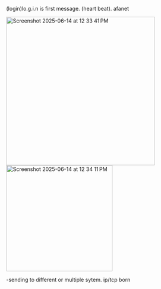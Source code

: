 (login)lo.g.i.n is first message. (heart beat). afanet



<img width="400" alt="Screenshot 2025-06-14 at 12 33 41 PM" src="https://github.com/user-attachments/assets/4ffe323a-6488-440f-90e9-dd3f1aa857bf" />
<img width="286" alt="Screenshot 2025-06-14 at 12 34 11 PM" src="https://github.com/user-attachments/assets/da83f96a-ea2d-4274-9516-7d9d35ec4ee8" />



-sending to different or multiple sytem. ip/tcp born
